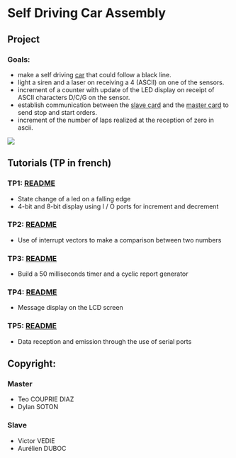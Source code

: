 # Self Driving Car Assembly

## Project

### Goals:

- make a self driving [car](Project/images/car_from_sky.jpg) that could follow a black line.
- light a siren and a laser on receiving a 4 (ASCII) on one of the sensors.
- increment of a counter with update of the LED display on receipt of ASCII characters D/C/G on the sensor.
- establish communication between the [slave card](Project/slave.a51) and the [master card](Project/master.a51) to send stop and start orders.
- increment of the number of laps realized at the reception of zero in ascii.

![](Project/videos/car.gif)

## Tutorials (TP in french)

### TP1: [README](TP1/README.md)
- State change of a led on a falling edge
- 4-bit and 8-bit display using I / O ports for increment and decrement

### TP2: [README](TP2/README.md)
- Use of interrupt vectors to make a comparison between two numbers

### TP3: [README](TP3/README.md)
- Build a 50 milliseconds timer and a cyclic report generator

### TP4: [README](TP4/README.md)
- Message display on the LCD screen

### TP5: [README](TP5/README.md)
- Data reception and emission through the use of serial ports

## Copyright:

### Master
- Teo COUPRIE DIAZ
- Dylan SOTON

### Slave
- Victor VEDIE
- Aurélien DUBOC
